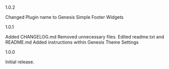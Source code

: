 1.0.2

Changed Plugin name to Genesis Simple Footer Widgets

1.0.1

Added CHANGELOG.md
Removed unnecessary files.
Edited readme.txt and README.md
Added instructions within Genesis Theme Settings 

1.0.0

Initial release.